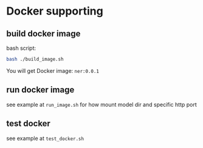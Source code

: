 # Docker supporting

## build docker image
bash script:
```bash
bash ./build_image.sh
```

You will get Docker image: `ner:0.0.1`

## run docker image
see example at `run_image.sh` for how mount model dir and specific http port


## test docker
see example at `test_docker.sh`
